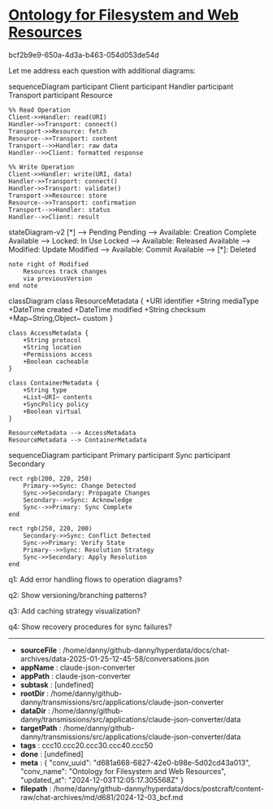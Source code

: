 # [Ontology for Filesystem and Web Resources](https://claude.ai/chat/d681a668-6827-42e0-b98e-5d02cd43a013)

bcf2b9e9-650a-4d3a-b463-054d053de54d

 Let me address each question with additional diagrams:

<antArtifact identifier="storm-protocol-operations" type="application/vnd.ant.mermaid" title="STORM Protocol Operations">
sequenceDiagram
    participant Client
    participant Handler
    participant Transport
    participant Resource

    %% Read Operation
    Client->>Handler: read(URI)
    Handler->>Transport: connect()
    Transport->>Resource: fetch
    Resource-->>Transport: content
    Transport-->>Handler: raw data
    Handler-->>Client: formatted response

    %% Write Operation
    Client->>Handler: write(URI, data)
    Handler->>Transport: connect()
    Handler->>Transport: validate()
    Transport->>Resource: store
    Resource-->>Transport: confirmation
    Transport-->>Handler: status
    Handler-->>Client: result
</antArtifact>

<antArtifact identifier="storm-resource-states" type="application/vnd.ant.mermaid" title="STORM Resource States">
stateDiagram-v2
    [*] --> Pending
    Pending --> Available: Creation Complete
    Available --> Locked: In Use
    Locked --> Available: Released
    Available --> Modified: Update
    Modified --> Available: Commit
    Available --> [*]: Deleted

    note right of Modified
        Resources track changes
        via previousVersion
    end note
</antArtifact>

<antArtifact identifier="storm-metadata-structure" type="application/vnd.ant.mermaid" title="STORM Metadata Structure">
classDiagram
    class ResourceMetadata {
        +URI identifier
        +String mediaType
        +DateTime created
        +DateTime modified
        +String checksum
        +Map~String,Object~ custom
    }

    class AccessMetadata {
        +String protocol
        +String location
        +Permissions access
        +Boolean cacheable
    }

    class ContainerMetadata {
        +String type
        +List~URI~ contents
        +SyncPolicy policy
        +Boolean virtual
    }

    ResourceMetadata --> AccessMetadata
    ResourceMetadata --> ContainerMetadata
</antArtifact>

<antArtifact identifier="storm-container-sync" type="application/vnd.ant.mermaid" title="STORM Container Synchronization">
sequenceDiagram
    participant Primary
    participant Sync
    participant Secondary

    rect rgb(200, 220, 250)
        Primary->>Sync: Change Detected
        Sync->>Secondary: Propagate Changes
        Secondary-->>Sync: Acknowledge
        Sync-->>Primary: Sync Complete
    end

    rect rgb(250, 220, 200)
        Secondary->>Sync: Conflict Detected
        Sync->>Primary: Verify State
        Primary-->>Sync: Resolution Strategy
        Sync->>Secondary: Apply Resolution
    end
</antArtifact>

q1: Add error handling flows to operation diagrams?

q2: Show versioning/branching patterns?

q3: Add caching strategy visualization?

q4: Show recovery procedures for sync failures?

---

* **sourceFile** : /home/danny/github-danny/hyperdata/docs/chat-archives/data-2025-01-25-12-45-58/conversations.json
* **appName** : claude-json-converter
* **appPath** : claude-json-converter
* **subtask** : [undefined]
* **rootDir** : /home/danny/github-danny/transmissions/src/applications/claude-json-converter
* **dataDir** : /home/danny/github-danny/transmissions/src/applications/claude-json-converter/data
* **targetPath** : /home/danny/github-danny/transmissions/src/applications/claude-json-converter/data
* **tags** : ccc10.ccc20.ccc30.ccc40.ccc50
* **done** : [undefined]
* **meta** : {
  "conv_uuid": "d681a668-6827-42e0-b98e-5d02cd43a013",
  "conv_name": "Ontology for Filesystem and Web Resources",
  "updated_at": "2024-12-03T12:05:17.305568Z"
}
* **filepath** : /home/danny/github-danny/hyperdata/docs/postcraft/content-raw/chat-archives/md/d681/2024-12-03_bcf.md